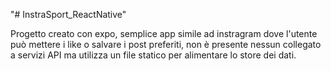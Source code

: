 "# InstraSport_ReactNative" 

Progetto creato con expo, semplice app simile ad instragram dove l'utente può mettere i like o salvare i post preferiti, non è presente nessun collegato a servizi API ma utilizza un file statico per alimentare lo store dei dati.
